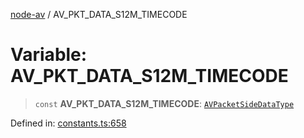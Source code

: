 [node-av](../globals.md) / AV\_PKT\_DATA\_S12M\_TIMECODE

# Variable: AV\_PKT\_DATA\_S12M\_TIMECODE

> `const` **AV\_PKT\_DATA\_S12M\_TIMECODE**: [`AVPacketSideDataType`](../type-aliases/AVPacketSideDataType.md)

Defined in: [constants.ts:658](https://github.com/seydx/av/blob/f8631fc881b394300b1479f511d55cf1c370a87f/src/constants/constants.ts#L658)
